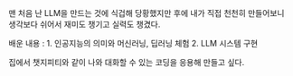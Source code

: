 맨 처음 난 LLM을 만드는 것에 식겁해 당황했지만 후에 내가 직접 천천히 만들어보니 생각보다 쉬어서 재미도 챙기고 실력도 챙겼다.

배운 내용 : 1. 인공지능의 의미와 머신러닝, 딥러닝 체험
            2. LLM 시스템 구현

집에서 챗지피티와 같이 나와 대화할 수 있는 코딩을 응용해 만들고 싶다.

